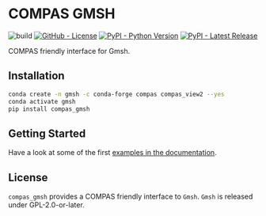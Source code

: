 # COMPAS GMSH

![build](https://github.com/compas-dev/compas_gmsh/workflows/build/badge.svg)
[![GitHub - License](https://img.shields.io/github/license/compas-dev/compas_gmsh.svg)](https://github.com/compas-dev/compas_gmsh)
[![PyPI - Python Version](https://img.shields.io/pypi/pyversions/compas_gmsh.svg)](https://pypi.python.org/project/compas_gmsh)
[![PyPI - Latest Release](https://img.shields.io/pypi/v/compas_gmsh.svg)](https://pypi.python.org/project/compas_gmsh)

COMPAS friendly interface for Gmsh.

## Installation

```bash
conda create -n gmsh -c conda-forge compas compas_view2 --yes
conda activate gmsh
pip install compas_gmsh
```

## Getting Started

Have a look at some of the first [examples in the documentation](https://compas.dev/compas_gmsh/latest/examples.html).

## License

`compas_gmsh` provides a COMPAS friendly interface to `Gmsh`.
`Gmsh` is released under GPL-2.0-or-later.
